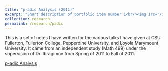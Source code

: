 ```yaml
---
title: "p-adic Analysis (2011)"
excerpt: "Short description of portfolio item number 1<br/><img src='/images/500x300.png'>"
collection: research
permalink: /research/padic
---
```


This is a set of notes I have written for the various talks I have given at CSU Fullerton, Fullerton College, Pepperdine University, and Loyola Marymount University. It came from an independent study (Math 499) under the supervision of Dr. Ibragimov from Spring of 2011 to Fall of 2011.

[p-adic Analysis](/files/paper1.pdf)